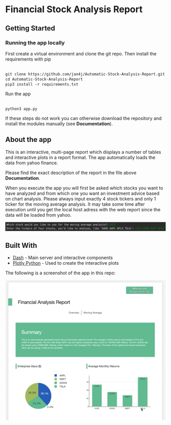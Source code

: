 # Financial Stock Analysis Report

## Getting Started

### Running the app locally

First create a virtual environment and clone the git repo.
Then install the requirements with pip

```

git clone https://github.com/jan4j/Automatic-Stock-Analysis-Report.git
cd Automatic-Stock-Analysis-Report
pip3 install -r requirements.txt

```

Run the app

```

python3 app.py

```

If these steps do not work you can otherwise download the repository and install the modules manually (see **Documentation**).

## About the app

This is an interactive, multi-page report which displays a number of tables and interactive plots in a report format. The app automatically loads the data from yahoo finance.

Please find the exact description of the report in the file above **Documentation**.

When you execute the app you will first be asked which stocks you want to have analyzed and from which one you want an investment advice based on chart analysis.
Please always input exactly 4 stock tickers and only 1 ticker for the moving average analysis.
It may take some time after execution until you get the local host adress with the web report since the data will be loaded from yahoo.


![Image description](screenshots/Screenshot1.png)

## Built With

- [Dash](https://dash.plot.ly/) - Main server and interactive components
- [Plotly Python](https://plot.ly/python/) - Used to create the interactive plots

The following is a screenshot of the app in this repo:

![animated](screenshots/financial-report-demo.gif)

